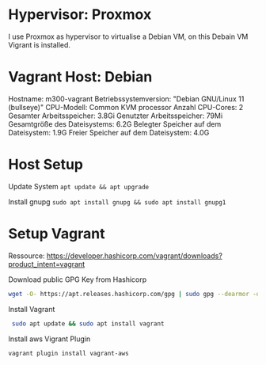 # Hypervisor: Proxmox

I use Proxmox as hypervisor to virtualise a Debian VM, on this Debain VM Vigrant is installed.

# Vagrant Host: Debian

Hostname: m300-vagrant
Betriebssystemversion: "Debian GNU/Linux 11 (bullseye)"
CPU-Modell: Common KVM processor
Anzahl CPU-Cores: 2
Gesamter Arbeitsspeicher: 3.8Gi
Genutzter Arbeitsspeicher: 79Mi
Gesamtgröße des Dateisystems:  6.2G
Belegter Speicher auf dem Dateisystem:  1.9G
Freier Speicher auf dem Dateisystem:  4.0G




# Host Setup
Update System
`apt update && apt upgrade`

Install gnupg 
`sudo apt install gnupg && sudo apt install gnupg1`

# Setup Vagrant
Ressource: https://developer.hashicorp.com/vagrant/downloads?product_intent=vagrant

Download public GPG Key from Hashicorp

``` bash
wget -O- https://apt.releases.hashicorp.com/gpg | sudo gpg --dearmor -o /usr/share/keyrings/hashicorp-archive-keyring.gpg
```

Install Vagrant
```bash
 sudo apt update && sudo apt install vagrant
```

Install aws Vigrant Plugin
``` 
vagrant plugin install vagrant-aws
```

